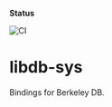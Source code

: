 **Status**

![CI](https://github.com/fishi0x01/libdb-sys/workflows/CI/badge.svg)

# libdb-sys

Bindings for Berkeley DB.
